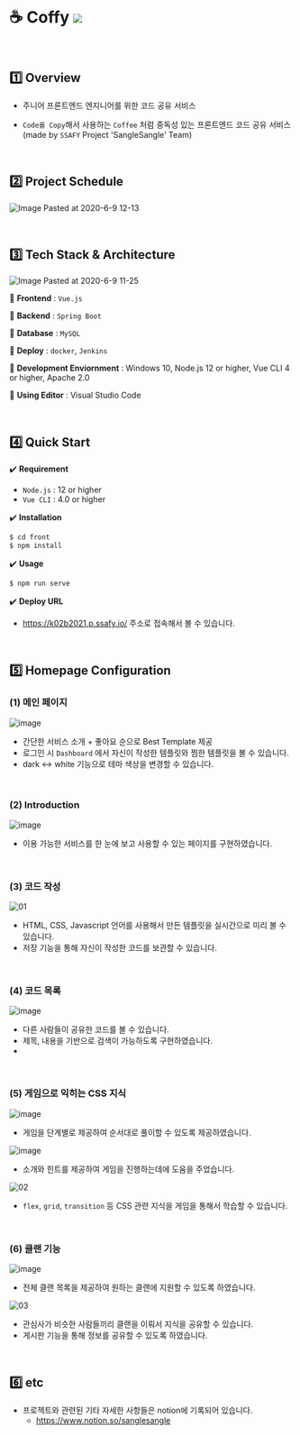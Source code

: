 # :coffee: Coffy <img src="https://img.shields.io/badge/public_ver-1.0-blue">

<br>

## :one: Overview

- 주니어 프론트엔드 엔지니어를 위한 코드 공유 서비스

- `Code를 Copy`해서 사용하는 `Coffee` 처럼 중독성 있는 프론트엔드 코드 공유 서비스(made by `SSAFY` Project 'SangleSangle' Team)

<br>

## :two: Project Schedule

![Image Pasted at 2020-6-9 12-13](https://user-images.githubusercontent.com/52685250/84102212-c6edda80-aa4a-11ea-99b7-59ab07241420.png)

<br>

## :three: Tech Stack & Architecture

![Image Pasted at 2020-6-9 11-25](https://user-images.githubusercontent.com/52685250/84101997-3b744980-aa4a-11ea-9c8d-3da42683caf3.png)

:round_pushpin: <b>Frontend</b> : `Vue.js`

:round_pushpin: <b>Backend</b> : `Spring Boot`

:round_pushpin: <b>Database</b> : `MySQL`

:round_pushpin: <b>Deploy</b> : `docker`, `Jenkins`

:round_pushpin: <b>Development Enviornment</b> : Windows 10, Node.js 12 or higher, Vue CLI 4 or higher, Apache 2.0

:round_pushpin: <b>Using Editor</b> : Visual Studio Code

<br>

## :four: Quick Start

:heavy_check_mark: <b>Requirement</b>

- `Node.js` : 12 or higher
- `Vue CLI` : 4.0 or higher

:heavy_check_mark: <b>Installation</b>

```bash
$ cd front
$ npm install
```

:heavy_check_mark: <b>Usage</b>

```bash
$ npm run serve
```

:heavy_check_mark: <b>Deploy URL</b>

- https://k02b2021.p.ssafy.io/ 주소로 접속해서 볼 수 있습니다.

<br>

## :five: Homepage Configuration

### (1) 메인 페이지

![image](https://user-images.githubusercontent.com/52685247/84480618-cca82200-accf-11ea-863e-f6ac04db69b7.png)

- 간단한 서비스 소개 + 좋아요 순으로 Best Template 제공
- 로그인 시 `Dashboard` 에서 자신이 작성한 템플릿와 찜한 템플릿을 볼 수 있습니다.
- dark <-> white 기능으로 테마 색상을 변경할 수 있습니다.

<br>

### (2) Introduction

![image](https://user-images.githubusercontent.com/52685247/84480901-3a544e00-acd0-11ea-97fa-9ed44124b8ca.png)

- 이용 가능한 서비스를 한 눈에 보고 사용할 수 있는 페이지를 구현하였습니다.

<br>

### (3) 코드 작성

![01](https://user-images.githubusercontent.com/52685250/84101845-e59fa180-aa49-11ea-97e1-17e4b4fb7cc7.JPG)

- HTML, CSS, Javascript 언어를 사용해서 만든 템플릿을 실시간으로 미리 볼 수 있습니다.
- 저장 기능을 통해 자신이 작성한 코드를 보관할 수 있습니다.

<br>

### (4) 코드 목록

![image](https://user-images.githubusercontent.com/52685247/84480183-1d6b4b00-accf-11ea-9b22-f480001ac966.png)

- 다른 사람들이 공유한 코드를 볼 수 있습니다.
- 제목, 내용을 기반으로 검색이 가능하도록 구현하였습니다.
- 

<br>



### (5) 게임으로 익히는 CSS 지식

![image](https://user-images.githubusercontent.com/52685247/84482479-c8313880-acd2-11ea-8073-09b3e039b5c4.png)

- 게임을 단계별로 제공하여 순서대로 풀이할 수 있도록 제공하였습니다.



![image](https://user-images.githubusercontent.com/52685247/84482391-991ac700-acd2-11ea-9a62-1d4ee8284b0a.png)

- 소개와 힌트를 제공하여 게임을 진행하는데에 도움을 주었습니다.



![02](https://user-images.githubusercontent.com/52685250/84101858-ea645580-aa49-11ea-9acc-0fc9fe355914.JPG)

- `flex`, `grid`, `transition` 등 CSS 관련 지식을 게임을 통해서 학습할 수 있습니다.

<br>

### (6) 클랜 기능

![image](https://user-images.githubusercontent.com/52685247/84482572-f4e55000-acd2-11ea-9389-734ffcc53f21.png)

- 전체 클랜 목록을 제공하여 원하는 클랜에 지원할 수 있도록 하였습니다.



![03](https://user-images.githubusercontent.com/52685250/84101860-eb958280-aa49-11ea-8f32-654b4934fc89.JPG)

- 관심사가 비슷한 사람들끼리 클랜을 이뤄서 지식을 공유할 수 있습니다.
- 게시판 기능을 통해 정보를 공유할 수 있도록 하였습니다.

<br>

## :six: etc

- 프로젝트와 관련된 기타 자세한 사항들은 notion에 기록되어 있습니다.
  - https://www.notion.so/sanglesangle